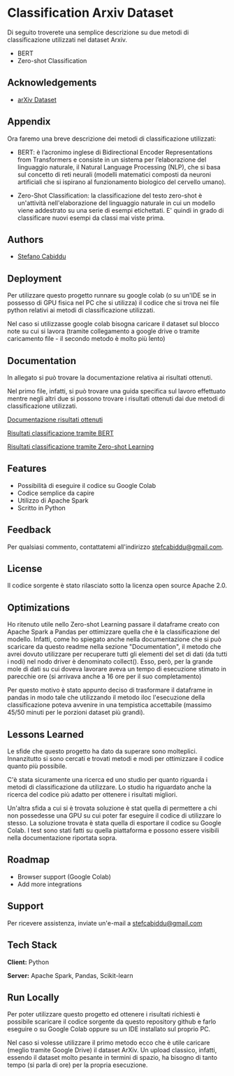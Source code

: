 
# Classification Arxiv Dataset

Di seguito troverete una semplice descrizione su due metodi di classificazione utilizzati nel dataset Arxiv.

- BERT
- Zero-shot Classification


## Acknowledgements

 - [arXiv Dataset](https://www.kaggle.com/datasets/Cornell-University/arxiv)


## Appendix

Ora faremo una breve descrizione dei metodi di classificazione utilizzati:

- BERT: è l’acronimo inglese di Bidirectional Encoder Representations from Transformers e consiste in un sistema per l’elaborazione del linguaggio naturale, il Natural Language Processing (NLP), che si basa sul concetto di reti neurali (modelli matematici composti da neuroni artificiali che si ispirano al funzionamento biologico del cervello umano).

- Zero-Shot Classification: la classificazione del testo zero-shot è un'attività nell'elaborazione del linguaggio naturale in cui un modello viene addestrato su una serie di esempi etichettati. E' quindi in grado di classificare nuovi esempi da classi mai viste prima.


## Authors

- [Stefano Cabiddu](https://github.com/StefanoCabiddu)


## Deployment

Per utilizzare questo progetto runnare su google colab (o su un'IDE se in possesso di GPU fisica nel PC che si utilizza) il codice che si trova nei file python relativi ai metodi di classificazione utilizzati.

Nel caso si utilizzasse google colab bisogna caricare il dataset sul blocco note su cui si lavora (tramite collegamento a google drive o tramite caricamento file - il secondo metodo è molto più lento)






## Documentation

In allegato si può trovare la documentazione relativa ai risultati ottenuti. 

Nel primo file, infatti, si può trovare una guida specifica sul lavoro effettuato mentre negli altri due si possono trovare i risultati ottenuti dai due metodi di classificazione utilizzati. 

[Documentazione risultati ottenuti](https://drive.google.com/file/d/1mj2jYzGD_Aj3QKqIdGcL0abTpqgqPUvF/view?usp=sharing)

[Risultati classificazione tramite BERT](https://drive.google.com/file/d/18sbAe56YCVRXAr-8ScGuo8SI4EGZ_bRe/view?usp=sharing)

[Risultati classificazione tramite Zero-shot Learning](https://drive.google.com/file/d/16yjGIwdIc47cnxA687j5phCF_aZUc7H0/view?usp=sharing)

## Features

- Possibilità di eseguire il codice su Google Colab
- Codice semplice da capire
- Utilizzo di Apache Spark
- Scritto in Python


## Feedback

Per qualsiasi commento, contattatemi all'indirizzo stefcabiddu@gmail.com.


## License

Il codice sorgente è stato rilasciato sotto la licenza open source Apache 2.0.

## Optimizations

Ho ritenuto utile nello Zero-shot Learning passare il dataframe creato con Apache Spark a Pandas per ottimizzare quella che è la classificazione del modello. Infatti, come ho spiegato anche nella documentazione che si può scaricare da questo readme nella sezione "Documentation", il metodo che avrei dovuto utilizzare per recuperare tutti gli elementi del set di dati (da tutti i nodi) nel nodo driver è denominato collect(). Esso, però, per la grande mole di dati su cui doveva lavorare aveva un tempo di esecuzione stimato in parecchie ore (si arrivava anche a 16 ore per il suo completamento)

Per questo motivo è stato appunto deciso di trasformare il dataframe in pandas in modo tale che utilizzando il metodo iloc l'esecuzione della classificazione poteva avvenire in una tempistica accettabile (massimo 45/50 minuti per le porzioni dataset più grandi). 

## Lessons Learned

Le sfide che questo progetto ha dato da superare sono molteplici. Innanzitutto si sono cercati e trovati metodi e modi per ottimizzare il codice quanto più possibile.

C'è stata sicuramente una ricerca ed uno studio per quanto riguarda i metodi di classificazione da utilizzare. Lo studio ha riguardato anche la ricerca del codice più adatto per ottenere i risultati migliori. 

Un'altra sfida a cui si è trovata soluzione è stat quella di permettere a chi non possedesse una GPU su cui poter far eseguire il codice di utilizzare lo stesso. La soluzione trovata è stata quella di esportare il codice su Google Colab. I test sono stati fatti su quella piattaforma e possono essere visibili nella documentazione riportata sopra.
## Roadmap

- Browser support (Google Colab)
- Add more integrations


## Support

Per ricevere assistenza, inviate un'e-mail a stefcabiddu@gmail.com


## Tech Stack

**Client:** Python

**Server:** Apache Spark, Pandas, Scikit-learn

## Run Locally

Per poter utilizzare questo progetto ed ottenere i risultati richiesti è possibile scaricare il codice sorgente da questo repository github e farlo eseguire o su Google Colab oppure su un IDE installato sul proprio PC. 

Nel caso si volesse utilizzare il primo metodo ecco che è utile caricare (meglio tramite Google Drive) il dataset ArXiv. Un upload classico, infatti, essendo il dataset molto pesante in termini di spazio, ha bisogno di tanto tempo (si parla di ore) per la propria esecuzione.